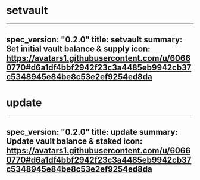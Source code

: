<h1 class="contract">setvault</h1>

---
spec_version: "0.2.0"
title: setvault
summary: Set initial vault balance & supply
icon: https://avatars1.githubusercontent.com/u/60660770#d6a1df4bbf2942f23c3a4485eb9942cb37c5348945e84be8c53e2ef9254ed8da
---

<h1 class="contract">update</h1>

---
spec_version: "0.2.0"
title: update
summary: Update vault balance & staked
icon: https://avatars1.githubusercontent.com/u/60660770#d6a1df4bbf2942f23c3a4485eb9942cb37c5348945e84be8c53e2ef9254ed8da
---
